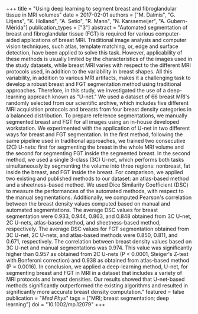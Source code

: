 +++
title = "Using deep learning to segment breast and fibroglandular tissue in MRI volumes"
date = 2017-02-01
authors = ["M. Dalmis", "G. Litjens", "K. Holland", "A. Setio", "R. Mann", "N. Karssemeijer", "A. Gubern-Mérida"]
publication_types = ["3"]
abstract = "Automated segmentation of breast and fibroglandular tissue (FGT) is required for various computer-aided applications of breast MRI. Traditional image analysis and computer vision techniques, such atlas, template matching, or, edge and surface detection, have been applied to solve this task. However, applicability of these methods is usually limited by the characteristics of the images used in the study datasets, while breast MRI varies with respect to the different MRI protocols used, in addition to the variability in breast shapes. All this variability, in addition to various MRI artifacts, makes it a challenging task to develop a robust breast and FGT segmentation method using traditional approaches. Therefore, in this study, we investigated the use of a deep-learning approach known as \"U-net.\" We used a dataset of 66 breast MRI's randomly selected from our scientific archive, which includes five different MRI acquisition protocols and breasts from four breast density categories in a balanced distribution. To prepare reference segmentations, we manually segmented breast and FGT for all images using an in-house developed workstation. We experimented with the application of U-net in two different ways for breast and FGT segmentation. In the first method, following the same pipeline used in traditional approaches, we trained two consecutive (2C) U-nets: first for segmenting the breast in the whole MRI volume and the second for segmenting FGT inside the segmented breast. In the second method, we used a single 3-class (3C) U-net, which performs both tasks simultaneously by segmenting the volume into three regions: nonbreast, fat inside the breast, and FGT inside the breast. For comparison, we applied two existing and published methods to our dataset: an atlas-based method and a sheetness-based method. We used Dice Similarity Coefficient (DSC) to measure the performances of the automated methods, with respect to the manual segmentations. Additionally, we computed Pearson's correlation between the breast density values computed based on manual and automated segmentations. The average DSC values for breast segmentation were 0.933, 0.944, 0.863, and 0.848 obtained from 3C U-net, 2C U-nets, atlas-based method, and sheetness-based method, respectively. The average DSC values for FGT segmentation obtained from 3C U-net, 2C U-nets, and atlas-based methods were 0.850, 0.811, and 0.671, respectively. The correlation between breast density values based on 3C U-net and manual segmentations was 0.974. This value was significantly higher than 0.957 as obtained from 2C U-nets (P < 0.0001, Steiger's Z-test with Bonferoni correction) and 0.938 as obtained from atlas-based method (P = 0.0016). In conclusion, we applied a deep-learning method, U-net, for segmenting breast and FGT in MRI in a dataset that includes a variety of MRI protocols and breast densities. Our results showed that U-net-based methods significantly outperformed the existing algorithms and resulted in significantly more accurate breast density computation."
featured = false
publication = "*Med Phys*"
tags = ["MRI; breast segmentation; deep learning"]
doi = "10.1002/mp.12079"
+++


